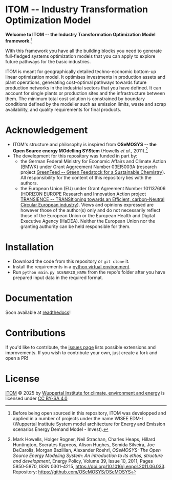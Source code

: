 
# ITOM -- Industry Transformation Optimization Model

**Welcome to ITOM -- the Industry Transformation Optimization Model framework.**[^1]

With this framework you have all the building blocks you need to generate full-fledged systems optimization models that you can apply to explore future pathways for the basic industries.

ITOM is meant for geographically detailed techno-economic bottom-up linear optimization model. It optimises investments in production assets and plant operations, generating cost-optimal pathways towards future production networks in the industrial sectors that you have defined. It can account for single plants or production sites and the infrastructure between them. The minimum total cost solution is constrained by boundary conditions defined by the modeller such as emission limits, waste and scrap availability, and quality requirements for final products.

# Acknowledgement
- ITOM's structure and philosophy is inspired from **OSeMOSYS -- the Open Source energy MOdelling SYStem** (Howells *et al.*, 2011).[^2]
- The development for this repository was funded in part by:
	-  the German Federal Ministry for Economic Affairs and Climate Action (BMWK) under Grant Aggreement Number 03EI5003A (research project [GreenFeed -- Green Feedstock for a Sustainable Chemistry](https://wupperinst.org/en/p/wi/p/s/pd/1993)). All responsibility for the content of this repository lies with the authors.
	- the European Union (EU) under Grant Agreement Number 101137606 (HORIZON EUROPE Research and Innovation Action project [TRANSIENCE -- TRANSItioning towards an Efficient, carbon-Neutral Circular European industry](https://www.transience.eu/)). Views and opinions expressed are however those of the author(s) only and do not necessarily reflect those of the European Union or the European Health and Digital Executive Agency (HaDEA). Neither the European Union nor the granting authority can be held responsible for them.

# Installation
 - Download the code from this repository or `git clone` it.
 - Install the requirements in a [python virtual environment](https://packaging.python.org/en/latest/guides/installing-using-pip-and-virtual-environments/).
 - Run `python main.py SCENARIO_NAME` from the repo's folder after you have prepared input data in the required format.

# Documentation
Soon available at [readthedocs](https://about.readthedocs.com/)!

# Contributions
If you'd like to contribute, the [issues page](https://github.com/wupperinst/itom/issues) lists possible extensions and improvements.
If you wish to contribute your own, just create a fork and open a PR!

# License
[ITOM](https://github.com/wupperinst/itom) © 2025 by [Wuppertal Institute for climate, environment and energy](https://wupperinst.org/) is licensed under [CC BY-SA 4.0](https://creativecommons.org/licenses/by-sa/4.0/?ref=chooser-v1)

[^1]: Before being open sourced in this repository, ITOM was developped and applied in a number of projects under the name WISEE EDM-I (Wuppertal Institute System model architecture for Energy and Emission scenarios Energy Demand Model - Invest).
[^2]: Mark Howells, Holger Rogner, Neil Strachan, Charles Heaps, Hillard Huntington, Socrates Kypreos, Alison Hughes, Semida Silveira, Joe DeCarolis, Morgan Bazillian, Alexander Roehrl,
*OSeMOSYS: The Open Source Energy Modeling System: An introduction to its ethos, structure and development*,
Energy Policy, Volume 39, Issue 10, 2011, Pages 5850-5870,
ISSN 0301-4215, https://doi.org/10.1016/j.enpol.2011.06.033.
Repository: https://github.com/OSeMOSYS/OSeMOSYS
